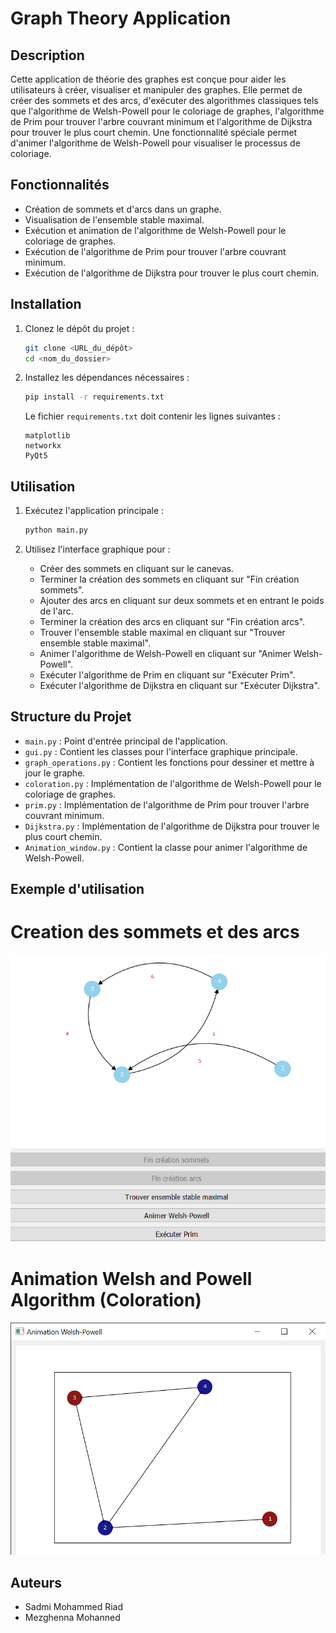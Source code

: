 # Graph Theory Application

## Description

Cette application de théorie des graphes est conçue pour aider les utilisateurs à créer, visualiser et manipuler des graphes. Elle permet de créer des sommets et des arcs, d'exécuter des algorithmes classiques tels que l'algorithme de Welsh-Powell pour le coloriage de graphes, l'algorithme de Prim pour trouver l'arbre couvrant minimum et l'algorithme de Dijkstra pour trouver le plus court chemin. Une fonctionnalité spéciale permet d'animer l'algorithme de Welsh-Powell pour visualiser le processus de coloriage.

## Fonctionnalités

- Création de sommets et d'arcs dans un graphe.
- Visualisation de l'ensemble stable maximal.
- Exécution et animation de l'algorithme de Welsh-Powell pour le coloriage de graphes.
- Exécution de l'algorithme de Prim pour trouver l'arbre couvrant minimum.
- Exécution de l'algorithme de Dijkstra pour trouver le plus court chemin.

## Installation

1. Clonez le dépôt du projet :
    ```sh
    git clone <URL_du_dépôt>
    cd <nom_du_dossier>
    ```

2. Installez les dépendances nécessaires :
    ```sh
    pip install -r requirements.txt
    ```

    Le fichier `requirements.txt` doit contenir les lignes suivantes :
    ```
    matplotlib
    networkx
    PyQt5
    ```

## Utilisation

1. Exécutez l'application principale :
    ```sh
    python main.py
    ```

2. Utilisez l'interface graphique pour :
   - Créer des sommets en cliquant sur le canevas.
   - Terminer la création des sommets en cliquant sur "Fin création sommets".
   - Ajouter des arcs en cliquant sur deux sommets et en entrant le poids de l'arc.
   - Terminer la création des arcs en cliquant sur "Fin création arcs".
   - Trouver l'ensemble stable maximal en cliquant sur "Trouver ensemble stable maximal".
   - Animer l'algorithme de Welsh-Powell en cliquant sur "Animer Welsh-Powell".
   - Exécuter l'algorithme de Prim en cliquant sur "Exécuter Prim".
   - Exécuter l'algorithme de Dijkstra en cliquant sur "Exécuter Dijkstra".

## Structure du Projet

- `main.py` : Point d'entrée principal de l'application.
- `gui.py` : Contient les classes pour l'interface graphique principale.
- `graph_operations.py` : Contient les fonctions pour dessiner et mettre à jour le graphe.
- `coloration.py` : Implémentation de l'algorithme de Welsh-Powell pour le coloriage de graphes.
- `prim.py` : Implémentation de l'algorithme de Prim pour trouver l'arbre couvrant minimum.
- `Dijkstra.py` : Implémentation de l'algorithme de Dijkstra pour trouver le plus court chemin.
- `Animation_window.py` : Contient la classe pour animer l'algorithme de Welsh-Powell.


## Exemple d'utilisation

# Creation des sommets et des arcs 
![Alt text](https://github.com/SADMI-Riad/GraphTheoryProject/blob/mohanned/images/GraphExemple.png)

# Animation Welsh and Powell Algorithm (Coloration)
![Alt text](https://github.com/SADMI-Riad/GraphTheoryProject/blob/mohanned/images/WelshPowell.png)

## Auteurs

- Sadmi Mohammed Riad
- Mezghenna Mohanned


